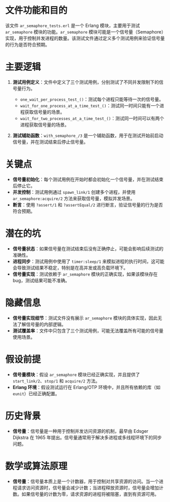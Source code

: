 # 文件功能和目的
该文件 `ar_semaphore_tests.erl` 是一个 Erlang 模块，主要用于测试 `ar_semaphore` 模块的功能。`ar_semaphore` 模块可能是一个信号量（Semaphore）实现，用于控制并发进程的数量。该测试文件通过定义多个测试用例来验证信号量的行为是否符合预期。

# 主要逻辑
1. **测试用例定义**：文件中定义了三个测试用例，分别测试了不同并发限制下的信号量行为。
   - `one_wait_per_process_test_()`：测试每个进程只能等待一次的信号量。
   - `wait_for_one_process_at_a_time_test_()`：测试同一时间只能有一个进程获取信号量的场景。
   - `wait_for_two_processes_at_a_time_test_()`：测试同一时间可以有两个进程获取信号量的场景。

2. **测试辅助函数**：`with_semaphore_/3` 是一个辅助函数，用于在测试开始前启动信号量，并在测试结束后停止信号量。

# 关键点
- **信号量初始化**：每个测试用例在开始时都会初始化一个信号量，并在测试结束后停止它。
- **并发控制**：测试用例通过 `spawn_link/1` 创建多个进程，并使用 `ar_semaphore:acquire/2` 方法来获取信号量，模拟并发场景。
- **断言**：使用 `?assert/1` 和 `?assertEqual/2` 进行断言，验证信号量的行为是否符合预期。

# 潜在的坑
- **信号量状态**：如果信号量在测试结束后没有正确停止，可能会影响后续测试的准确性。
- **进程同步**：测试用例中使用了 `timer:sleep/1` 来模拟进程的执行时间，这可能会导致测试结果不稳定，特别是在高并发或高负载环境下。
- **信号量实现**：测试依赖于 `ar_semaphore` 模块的正确实现，如果该模块存在 bug，测试结果可能不准确。

# 隐藏信息
- **信号量实现细节**：测试文件没有展示 `ar_semaphore` 模块的具体实现，因此无法了解信号量的内部逻辑。
- **测试覆盖率**：文件中只包含了三个测试用例，可能无法覆盖所有可能的信号量使用场景。

# 假设前提
- **信号量模块**：假设 `ar_semaphore` 模块已经正确实现，并且提供了 `start_link/2`、`stop/1` 和 `acquire/2` 方法。
- **Erlang 环境**：假设测试运行在 Erlang/OTP 环境中，并且所有依赖的库（如 `eunit`）已经正确配置。

# 历史背景
- **信号量**：信号量是一种用于控制并发访问资源的机制，最早由 Edsger Dijkstra 在 1965 年提出。信号量通常用于解决多进程或多线程环境下的同步问题。

# 数学或算法原理
- **信号量**：信号量本质上是一个计数器，用于控制对共享资源的访问。当一个进程请求访问资源时，信号量会减少计数；当进程释放资源时，信号量会增加计数。如果信号量的计数为零，请求资源的进程将被阻塞，直到有资源可用。